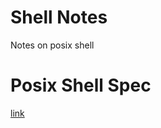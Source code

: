 # Shell Notes

Notes on posix shell

# Posix Shell Spec

[link](https://pubs.opengroup.org/onlinepubs/9699919799/)
